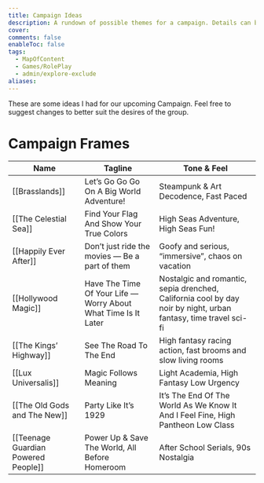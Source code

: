 ```yaml
---
title: Campaign Ideas
description: A rundown of possible themes for a campaign. Details can be changed to fit the group’s appetite.
cover:
comments: false
enableToc: false
tags:
  - MapOfContent
  - Games/RolePlay
  - admin/explore-exclude
aliases:
---
```

These are some ideas I had for our upcoming Campaign. Feel free to suggest changes to better suit the desires of the group.

# Campaign Frames

| Name                                | Tagline                                                        | Tone & Feel                                                                                                     |
| ----------------------------------- | -------------------------------------------------------------- | --------------------------------------------------------------------------------------------------------------- |
| [[Brasslands]]                      | Let’s Go Go Go On A Big World Adventure!                       | Steampunk & Art Decodence, Fast Paced                                                                           |
| [[The Celestial Sea]]               | Find Your Flag And Show Your True Colors                       | High Seas Adventure, High Seas Fun!                                                                             |
| [[Happily Ever After]]              | Don’t just ride the movies — Be a part of them                 | Goofy and serious, “immersive”, chaos on vacation                                                               |
| [[Hollywood Magic]]                 | Have The Time Of Your Life — Worry About What Time Is It Later | Nostalgic and romantic, sepia drenched, California cool by day noir by night, urban fantasy, time travel sci-fi |
| [[The Kings’ Highway]]              | See The Road To The End                                        | High fantasy racing action, fast brooms and slow living rooms                                                   |
| [[Lux Universalis]]                 | Magic Follows Meaning                                          | Light Academia, High Fantasy Low Urgency                                                                        |
| [[The Old Gods and The New]]        | Party Like It’s 1929                                           | It’s The End Of The World As We Know It And I Feel Fine, High Pantheon Low Class                                |
| [[Teenage Guardian Powered People]] | Power Up & Save The World, All Before Homeroom                 | After School Serials, 90s Nostalgia                                                                             |
